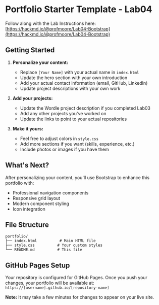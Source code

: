 # Portfolio Starter Template - Lab04

Follow along with the Lab Instructions here: [https://hackmd.io/@profmoore/Lab04-Bootstrap](https://hackmd.io/@profmoore/Lab04-Bootstrap)
## Getting Started

1. **Personalize your content:**
   - Replace `[Your Name]` with your actual name in `index.html`
   - Update the hero section with your own introduction
   - Add your actual contact information (email, GitHub, LinkedIn)
   - Update project descriptions with your own work

2. **Add your projects:**
   - Update the Wordle project description if you completed Lab03
   - Add any other projects you've worked on
   - Update the links to point to your actual repositories

3. **Make it yours:**
   - Feel free to adjust colors in `style.css`
   - Add more sections if you want (skills, experience, etc.)
   - Include photos or images if you have them

## What's Next?

After personalizing your content, you'll use Bootstrap to enhance this portfolio with:
- Professional navigation components
- Responsive grid layout
- Modern component styling
- Icon integration

## File Structure

```
portfolio/
├── index.html          # Main HTML file
├── style.css          # Your custom styles
└── README.md          # This file
```

## GitHub Pages Setup

Your repository is configured for GitHub Pages. Once you push your changes, your portfolio will be available at:
`https://[username].github.io/[repository-name]`

**Note:** It may take a few minutes for changes to appear on your live site.
